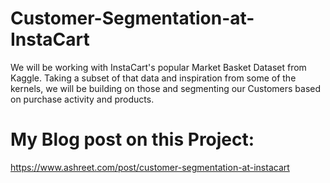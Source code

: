 # Customer-Segmentation-at-InstaCart
We will be working with InstaCart's popular Market Basket Dataset from Kaggle. Taking a subset of that data and inspiration from some of the kernels, we will be building on those and segmenting our Customers based on purchase activity and products.

# My Blog post on this Project: 
https://www.ashreet.com/post/customer-segmentation-at-instacart
